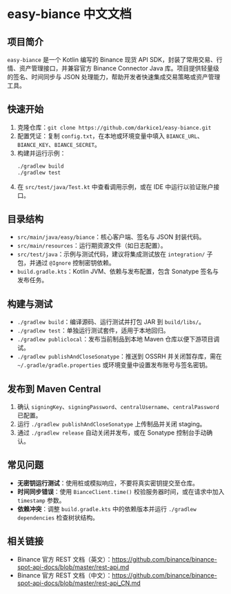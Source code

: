 # easy-biance 中文文档

## 项目简介
`easy-biance` 是一个 Kotlin 编写的 Binance 现货 API SDK，封装了常用交易、行情、资产管理接口，并兼容官方 Binance Connector Java 库。项目提供轻量级的签名、时间同步与 JSON 处理能力，帮助开发者快速集成交易策略或资产管理工具。

## 快速开始
1. 克隆仓库：`git clone https://github.com/darkice1/easy-biance.git`
2. 配置凭证：复制 `config.txt`，在本地或环境变量中填入 `BIANCE_URL`、`BIANCE_KEY`、`BIANCE_SECRET`。
3. 构建并运行示例：
   ```bash
   ./gradlew build
   ./gradlew test
   ```
4. 在 `src/test/java/Test.kt` 中查看调用示例，或在 IDE 中运行以验证账户接口。

## 目录结构
- `src/main/java/easy/biance`：核心客户端、签名与 JSON 封装代码。
- `src/main/resources`：运行期资源文件（如日志配置）。
- `src/test/java`：示例与测试代码，建议将集成测试放在 `integration/` 子包，并通过 `@Ignore` 控制密钥依赖。
- `build.gradle.kts`：Kotlin JVM、依赖与发布配置，包含 Sonatype 签名与发布任务。

## 构建与测试
- `./gradlew build`：编译源码、运行测试并打包 JAR 到 `build/libs/`。
- `./gradlew test`：单独运行测试套件，适用于本地回归。
- `./gradlew publiclocal`：发布当前制品到本地 Maven 仓库以便下游项目调试。
- `./gradlew publishAndCloseSonatype`：推送到 OSSRH 并关闭暂存库，需在 `~/.gradle/gradle.properties` 或环境变量中设置发布账号与签名密钥。

## 发布到 Maven Central
1. 确认 `signingKey`、`signingPassword`、`centralUsername`、`centralPassword` 已配置。
2. 运行 `./gradlew publishAndCloseSonatype` 上传制品并关闭 staging。
3. 通过 `./gradlew release` 自动关闭并发布，或在 Sonatype 控制台手动确认。

## 常见问题
- **无密钥运行测试**：使用桩或模拟响应，不要将真实密钥提交至仓库。
- **时间同步错误**：使用 `BianceClient.time()` 校验服务器时间，或在请求中加入 `timestamp` 参数。
- **依赖冲突**：调整 `build.gradle.kts` 中的依赖版本并运行 `./gradlew dependencies` 检查树状结构。

## 相关链接
- Binance 官方 REST 文档（英文）：https://github.com/binance/binance-spot-api-docs/blob/master/rest-api.md
- Binance 官方 REST 文档（中文）：https://github.com/binance/binance-spot-api-docs/blob/master/rest-api_CN.md
